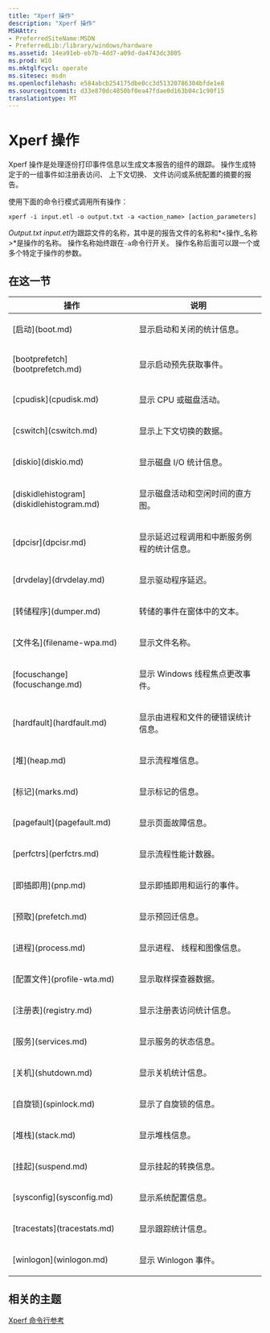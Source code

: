 ```yaml
---
title: "Xperf 操作"
description: "Xperf 操作"
MSHAttr:
- PreferredSiteName:MSDN
- PreferredLib:/library/windows/hardware
ms.assetid: 14ea91eb-eb7b-4dd7-a09d-da4743dc3805
ms.prod: W10
ms.mktglfcycl: operate
ms.sitesec: msdn
ms.openlocfilehash: e584abcb254175dbe0cc3d51320786304bfde1e8
ms.sourcegitcommit: d33e870dc4850bf0ea47fdae0d163b04c1c90f15
translationtype: MT
---
```

# <a name="xperf-actions"></a>Xperf 操作


Xperf 操作是处理逐份打印事件信息以生成文本报告的组件的跟踪。 操作生成特定于的一组事件如注册表访问、 上下文切换、 文件访问或系统配置的摘要的报告。

使用下面的命令行模式调用所有操作︰

``` syntax
xperf -i input.etl -o output.txt -a <action_name> [action_parameters]
```

*Output.txt* *input.etl*为跟踪文件的名称，其中是的报告文件的名称和*&lt;操作\_名称&gt;*是操作的名称。 操作名称始终跟在`-a`命令行开关。 操作名称后面可以跟一个或多个特定于操作的参数。

## <a name="in-this-section"></a>在这一节


<table>
<colgroup>
<col width="50%" />
<col width="50%" />
</colgroup>
<thead>
<tr class="header">
<th>操作</th>
<th>说明</th>
</tr>
</thead>
<tbody>
<tr class="odd">
<td><p>[启动](boot.md)</p></td>
<td><p>显示启动和关闭的统计信息。</p></td>
</tr>
<tr class="even">
<td><p>[bootprefetch](bootprefetch.md)</p></td>
<td><p>显示启动预先获取事件。</p></td>
</tr>
<tr class="odd">
<td><p>[cpudisk](cpudisk.md)</p></td>
<td><p>显示 CPU 或磁盘活动。</p></td>
</tr>
<tr class="even">
<td><p>[cswitch](cswitch.md)</p></td>
<td><p>显示上下文切换的数据。</p></td>
</tr>
<tr class="odd">
<td><p>[diskio](diskio.md)</p></td>
<td><p>显示磁盘 I/O 统计信息。</p></td>
</tr>
<tr class="even">
<td><p>[diskidlehistogram](diskidlehistogram.md)</p></td>
<td><p>显示磁盘活动和空闲时间的直方图。</p></td>
</tr>
<tr class="odd">
<td><p>[dpcisr](dpcisr.md)</p></td>
<td><p>显示延迟过程调用和中断服务例程的统计信息。</p></td>
</tr>
<tr class="even">
<td><p>[drvdelay](drvdelay.md)</p></td>
<td><p>显示驱动程序延迟。</p></td>
</tr>
<tr class="odd">
<td><p>[转储程序](dumper.md)</p></td>
<td><p>转储的事件在窗体中的文本。</p></td>
</tr>
<tr class="even">
<td><p>[文件名](filename-wpa.md)</p></td>
<td><p>显示文件名称。</p></td>
</tr>
<tr class="odd">
<td><p>[focuschange](focuschange.md)</p></td>
<td><p>显示 Windows 线程焦点更改事件。</p></td>
</tr>
<tr class="even">
<td><p>[hardfault](hardfault.md)</p></td>
<td><p>显示由进程和文件的硬错误统计信息。</p></td>
</tr>
<tr class="odd">
<td><p>[堆](heap.md)</p></td>
<td><p>显示流程堆信息。</p></td>
</tr>
<tr class="even">
<td><p>[标记](marks.md)</p></td>
<td><p>显示标记的信息。</p></td>
</tr>
<tr class="odd">
<td><p>[pagefault](pagefault.md)</p></td>
<td><p>显示页面故障信息。</p></td>
</tr>
<tr class="even">
<td><p>[perfctrs](perfctrs.md)</p></td>
<td><p>显示流程性能计数器。</p></td>
</tr>
<tr class="odd">
<td><p>[即插即用](pnp.md)</p></td>
<td><p>显示即插即用和运行的事件。</p></td>
</tr>
<tr class="even">
<td><p>[预取](prefetch.md)</p></td>
<td><p>显示预回迁信息。</p></td>
</tr>
<tr class="odd">
<td><p>[进程](process.md)</p></td>
<td><p>显示进程、 线程和图像信息。</p></td>
</tr>
<tr class="even">
<td><p>[配置文件](profile-wta.md)</p></td>
<td><p>显示取样探查器数据。</p></td>
</tr>
<tr class="odd">
<td><p>[注册表](registry.md)</p></td>
<td><p>显示注册表访问统计信息。</p></td>
</tr>
<tr class="even">
<td><p>[服务](services.md)</p></td>
<td><p>显示服务的状态信息。</p></td>
</tr>
<tr class="odd">
<td><p>[关机](shutdown.md)</p></td>
<td><p>显示关机统计信息。</p></td>
</tr>
<tr class="even">
<td><p>[自旋锁](spinlock.md)</p></td>
<td><p>显示了自旋锁的信息。</p></td>
</tr>
<tr class="odd">
<td><p>[堆栈](stack.md)</p></td>
<td><p>显示堆栈信息。</p></td>
</tr>
<tr class="even">
<td><p>[挂起](suspend.md)</p></td>
<td><p>显示挂起的转换信息。</p></td>
</tr>
<tr class="odd">
<td><p>[sysconfig](sysconfig.md)</p></td>
<td><p>显示系统配置信息。</p></td>
</tr>
<tr class="even">
<td><p>[tracestats](tracestats.md)</p></td>
<td><p>显示跟踪统计信息。</p></td>
</tr>
<tr class="odd">
<td><p>[winlogon](winlogon.md)</p></td>
<td><p>显示 Winlogon 事件。</p></td>
</tr>
</tbody>
</table>

 

## <a name="related-topics"></a>相关的主题


[Xperf 命令行参考](xperf-command-line-reference.md)

 

 







